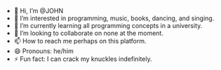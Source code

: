 - 👋 Hi, I’m @JOHN
- 👀 I’m interested in programming, music, books, dancing, and singing.
- 🌱 I’m currently learning all programming concepts in a university.
- 💞️ I’m looking to collaborate on none at the moment.
- 📫 How to reach me perhaps on this platform.
- 😄 Pronouns: he/him
- ⚡ Fun fact: I can crack my knuckles indefinitely.

<!---
JigsProgrammer/JigsProgrammer is a ✨ special ✨ repository because its `README.md` (this file) appears on your GitHub profile.
You can click the Preview link to take a look at your changes.
--->
